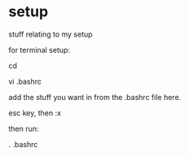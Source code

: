 # setup
stuff relating to my setup


for terminal setup:

cd 

vi .bashrc

add the stuff you want in from the .bashrc file here.

esc key, then :x 

then run:

. .bashrc
